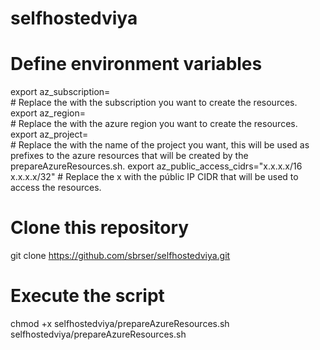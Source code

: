 # selfhostedviya

# Define environment variables

export az_subscription=<subscription> <br /> # Replace the <subscription> with the subscription you want to create the resources.
export az_region=<region> <br /> # Replace the <region> with the azure region you want to create the resources.
export az_project=<projectname> <br /> # Replace the <projectname> with the name of the project you want, this will be used as prefixes to the azure resources that will be created by the prepareAzureResources.sh.
export az_public_access_cidrs="x.x.x.x/16 x.x.x.x/32" # Replace the x with the públic IP CIDR that will be used to access the resources.

# Clone this repository

git clone https://github.com/sbrser/selfhostedviya.git

# Execute the script 

chmod +x selfhostedviya/prepareAzureResources.sh
selfhostedviya/prepareAzureResources.sh
